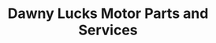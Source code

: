 ---
title: "Dawny Lucks Motor Parts and Services"
url: /san-pablo/dawny-lucks-motor-parts-and-services/
shop: motorcycle
---